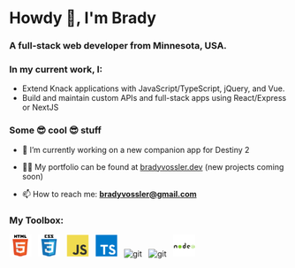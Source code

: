 # Howdy 🤠, I'm Brady

### A full-stack web developer from Minnesota, USA.

### In my current work, I:
- Extend Knack applications with JavaScript/TypeScript, jQuery, and Vue.
- Build and maintain custom APIs and full-stack apps using React/Express or NextJS

### Some 😎 **cool** 😎 stuff

- 🔭 I’m currently working on a new companion app for Destiny 2

- 👨‍💻 My portfolio can be found at [bradyvossler.dev](bradyvossler.dev) (new projects coming soon)

- 📫 How to reach me: **bradyvossler@gmail.com**

### My Toolbox:

<p>
  <img src="https://raw.githubusercontent.com/devicons/devicon/master/icons/html5/html5-original-wordmark.svg" alt="html5" width="40" height="40" style="margin-right: 8px"/>
  <img src="https://raw.githubusercontent.com/devicons/devicon/master/icons/css3/css3-original-wordmark.svg" alt="css3" width="40" height="40" style="margin-right: 8px"/>
  <img src="https://raw.githubusercontent.com/devicons/devicon/master/icons/javascript/javascript-original.svg" alt="javascript" width="40" height="40" style="margin-right: 8px"/>
  <img src="https://raw.githubusercontent.com/devicons/devicon/master/icons/typescript/typescript-original.svg" alt="typescript" width="40" height="40" style="margin-right: 8px"/>
  <img src="https://www.vectorlogo.zone/logos/vuejs/vuejs-icon.svg" alt="git" width="40" height="40" style="margin-right: 8px"/>
  <img src="https://www.vectorlogo.zone/logos/git-scm/git-scm-icon.svg" alt="git" width="40" height="40" style="margin-right: 8px"/>
  <img src="https://raw.githubusercontent.com/devicons/devicon/master/icons/nodejs/nodejs-original-wordmark.svg" alt="nodejs" width="40" height="40" style="margin-right: 8px"/>
<p>


